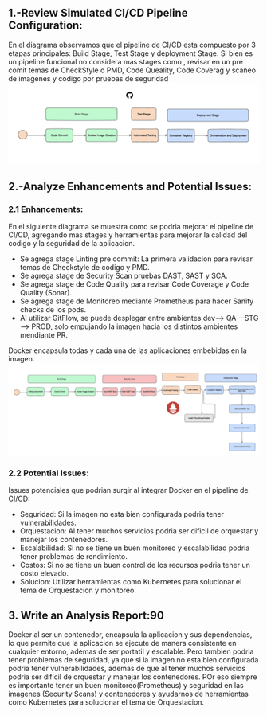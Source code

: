 
## 1.-Review Simulated CI/CD Pipeline Configuration:

En el diagrama observamos que el pipeline de CI/CD esta compuesto por 3 etapas principales:
Build Stage, Test Stage y deployment Stage.
Si bien es un pipeline funcional no considera mas stages como , revisar en un pre comit temas de CheckStyle o PMD, Code Queality, Code Coverag y scaneo de imagenes y codigo por pruebas de seguridad
![img.png](img.png)


## 2.-Analyze Enhancements and Potential Issues:


### 2.1 Enhancements:
En el siguiente diagrama se muestra como se podria mejorar el pipeline de CI/CD, agregando mas stages y herramientas para mejorar la calidad del codigo y la seguridad de la aplicacion.
* Se agrega stage Linting pre commit: La primera validacion para revisar temas de Checkstyle de codigo y PMD.
* Se agrega stage de Security Scan pruebas  DAST, SAST y SCA.
* Se agrega stage de Code Quality para revisar Code Coverage y Code Quality (Sonar).
* Se agrega stage de Monitoreo mediante Prometheus para hacer Sanity checks de los pods.
* Al utilizar GitFlow, se puede desplegar entre ambientes dev--> QA --STG --> PROD, solo empujando la imagen hacia los distintos ambientes mendiante PR. 

Docker encapsula todas y cada una  de las aplicaciones embebidas en la imagen.
![img_2.png](img_2.png)


### 2.2 Potential Issues:
Issues potenciales que podrian surgir al integrar Docker en el pipeline de CI/CD:
* Seguridad: Si la imagen no esta bien configurada podria tener vulnerabilidades.
* Orquestacion: Al tener muchos servicios podria ser dificil de orquestar y manejar los contenedores.
* Escalabilidad: Si no se tiene un buen monitoreo y escalabilidad podria tener problemas de rendimiento.
* Costos: Si no se tiene un buen control de los recursos podria tener un costo elevado.
* Solucion: Utilizar herramientas como Kubernetes para solucionar el tema de Orquestacion y monitoreo.
    
    
## 3. Write an Analysis Report:90
Docker al ser un contenedor, encapsula la aplicacion y sus dependencias, lo que permite que la aplicacion se ejecute de manera consistente en cualquier entorno, ademas de ser portatil y escalable.
Pero tambien podria tener problemas de seguridad, ya que si la imagen no esta bien configurada podria tener vulnerabilidades, ademas de que al tener muchos servicios podria ser dificil de orquestar y manejar los contenedores.
POr eso siempre es importante tener un buen monitoreo(Prometheus) y seguridad en las imagenes (Security Scans) y contenedores y ayudarnos de herramientas como Kubernetes para solucionar el tema de Orquestacion.
